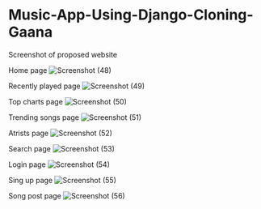 # Music-App-Using-Django-Cloning-Gaana

Screenshot of proposed website

Home page
![Screenshot (48)](https://github.com/ChristelPeerisR/Music-App-Using-Django-Gaana-App-/assets/83603996/546ca7ff-b8a3-47d9-b1df-0340dc39fe6d)

Recently played page
![Screenshot (49)](https://github.com/ChristelPeerisR/Music-App-Using-Django-Gaana-App-/assets/83603996/d0301412-6214-4947-bc18-e3512f4916f7)

Top charts page
![Screenshot (50)](https://github.com/ChristelPeerisR/Music-App-Using-Django-Gaana-App-/assets/83603996/01992db2-044a-458f-9175-9c3bb308f286)

Trending songs page
![Screenshot (51)](https://github.com/ChristelPeerisR/Music-App-Using-Django-Gaana-App-/assets/83603996/56dbbc18-f246-4ca3-a63d-0685f256e30a)

Atrists page
![Screenshot (52)](https://github.com/ChristelPeerisR/Music-App-Using-Django-Gaana-App-/assets/83603996/6695b56d-c03d-430c-b5aa-f55b035d9048)

Search page
![Screenshot (53)](https://github.com/ChristelPeerisR/Music-App-Using-Django-Gaana-App-/assets/83603996/c03ef3ff-5951-4672-8887-a8f4c36a4f03)

Login page
![Screenshot (54)](https://github.com/ChristelPeerisR/Music-App-Using-Django-Gaana-App-/assets/83603996/59ed267e-3d7c-4dad-8c99-bd5751eae780)

Sing up page
![Screenshot (55)](https://github.com/ChristelPeerisR/Music-App-Using-Django-Gaana-App-/assets/83603996/8b6f756d-06f0-4306-a612-d3c0a5597505)

Song post page
![Screenshot (56)](https://github.com/ChristelPeerisR/Music-App-Using-Django-Gaana-App-/assets/83603996/1eaaaea7-e888-4f27-91f8-2f3c50ffaf6e)
